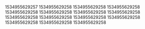 1534955629257
1534955629258
1534955629258
1534955629258
1534955629258
1534955629258
1534955629258
1534955629258
1534955629258
1534955629258
1534955629258
1534955629258
1534955629258
1534955629258
1534955629258